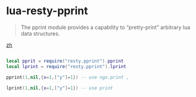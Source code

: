 # lua-resty-pprint
>The pprint module provides a capability to “pretty-print” arbitrary lua data structures.


[zh](README_zh.md)

``` Lua

local pprit = require("resty.pprint").pprint
local lprint = require("resty.pprint").lprint

pprint(1,nil,{x=1,["y"]=1}) -- use ngx.print ,

lprint(1,nil,{x=1,["y"]=1}) -- use print 

```

